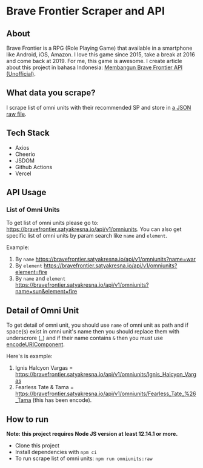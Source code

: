 # Brave Frontier Scraper and API

## About

Brave Frontier is a RPG (Role Playing Game) that available in a smartphone like Android, iOS, Amazon. I love this game since 2015, take a break at 2016 and come back at 2019. For me, this game is awesome. I create article about this project in bahasa Indonesia: [Membangun Brave Frontier API (Unofficial)](https://www.satyakresna.io/posts/membangun-brave-frontier-api-unofficial/).

## What data you scrape?

I scrape list of omni units with their recommended SP and store in [a JSON raw file](./omniunits/raw.json).

## Tech Stack

- Axios
- Cheerio
- JSDOM
- Github Actions
- Vercel

## API Usage

### List of Omni Units

To get list of omni units please go to: https://bravefrontier.satyakresna.io/api/v1/omniunits. You can also get specific list of omni units by param search like `name` and `element`.

Example:

1. By `name` https://bravefrontier.satyakresna.io/api/v1/omniunits?name=war
2. By `element` https://bravefrontier.satyakresna.io/api/v1/omniunits?element=fire
3. By `name` and `element` https://bravefrontier.satyakresna.io/api/v1/omniunits?name=sun&element=fire


## Detail of Omni Unit

To get detail of omni unit, you should use `name` of omni unit as path and if space(s) exist in omni unit's name then you should replace them with underscrore (_) and if their name contains `&` then you must use [encodeURIComponent](https://developer.mozilla.org/en-US/docs/Web/JavaScript/Reference/Global_Objects/encodeURIComponent).

Here's is example:

1. Ignis Halcyon Vargas = https://bravefrontier.satyakresna.io/api/v1/omniunits/Ignis_Halcyon_Vargas
2. Fearless Tate & Tama = https://bravefrontier.satyakresna.io/api/v1/omniunits/Fearless_Tate_%26_Tama (this has been encode).

## How to run

**Note: this project requires Node JS version at least 12.14.1 or more.**
- Clone this project
- Install dependencies with `npm ci`
- To run scrape list of omni units: `npm run omniunits:raw`
